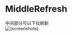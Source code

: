 # MiddleRefresh
中间部分可以下拉刷新<br>
![(screenshots)](https://coding.net/u/JQHee/p/gifs/git/blob/master/MiddleRefresh/middleRefresh.gif)
